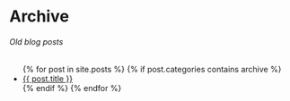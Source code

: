 # Archive
###### Old blog posts
<ul>
  {% for post in site.posts %}
    {% if post.categories contains archive %}
      <li><a href="{{ post.url }}">{{ post.title }}</a></li>
    {% endif %}
  {% endfor %}
</ul>
